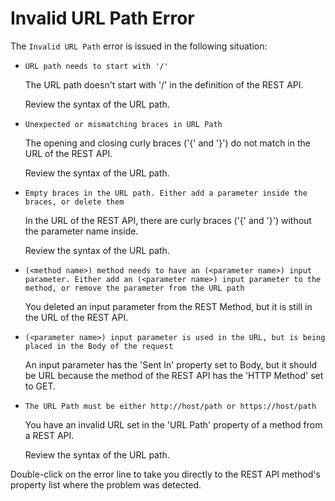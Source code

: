 # Invalid URL Path Error

The `Invalid URL Path` error is issued in the following situation:

* `URL path needs to start with '/'`

    The URL path doesn't start with '/' in the definition of the REST API.

    Review the syntax of the URL path.

* `Unexpected or mismatching braces in URL Path`

    The opening and closing curly braces ('{' and '}') do not match in the URL of the REST API.

    Review the syntax of the URL path.

* `Empty braces in the URL path. Either add a parameter inside the braces, or delete them`

    In the URL of the REST API, there are curly braces ('{' and '}') without the parameter name inside.

    Review the syntax of the URL path.

* `(<method name>) method needs to have an (<parameter name>) input parameter. Either add an (<parameter name>) input parameter to the method, or remove the parameter from the URL path`

    You deleted an input parameter from the REST Method, but it is still in the URL of the REST API.

* `(<parameter name>) input parameter is used in the URL, but is being placed in the Body of the request`

    An input parameter has the 'Sent In' property set to Body, but it should be URL because the method of the REST API has the 'HTTP Method' set to GET.

* `The URL Path must be either http://host/path or https://host/path`

    You have an invalid URL set in the 'URL Path' property of a method from a REST API.

    Review the syntax of the URL path.

Double-click on the error line to take you directly to the REST API method's property list where the problem was detected.
